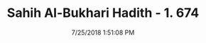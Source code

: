 ---
title        : "Sahih Al-Bukhari Hadith - 1. 674"
date         : 7/25/2018 1:51:08 PM
draft        : false
type         : "hadith"
layout       : "hadith"
BookCode     : "SHB"
VolumeNumber : "1"
HadithNumber : "674"
categories  :  ["Adhan-Complaining against Imam for prolonging prayer"]
tags  :  ["Anas"]
---